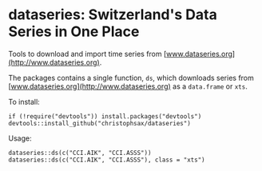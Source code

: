 dataseries: Switzerland's Data Series in One Place
==================================================

Tools to download and import time series from
[www.dataseries.org](http://www.dataseries.org).

The packages contains a single function, `ds`, which downloads series from
[www.dataseries.org](http://www.dataseries.org) as a `data.frame` or `xts`.

To install:

    if (!require("devtools")) install.packages("devtools")
    devtools::install_github("christophsax/dataseries")

Usage:

    dataseries::ds(c("CCI.AIK", "CCI.ASSS"))
    dataseries::ds(c("CCI.AIK", "CCI.ASSS"), class = "xts")

